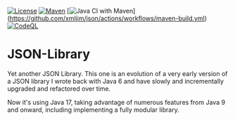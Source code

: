 [![License](https://img.shields.io/badge/License-Apache_2.0-blue.svg)](https://opensource.org/licenses/Apache-2.0)
[![Maven](https://badgen.net/badge/icon/maven?icon=maven&label)](https://https://maven.apache.org/)
[![Java CI with Maven](https://github.com/xmljim/json/actions/workflows/maven-build.yml/badge.svg?branch=master)]
(https://github.com/xmljim/json/actions/workflows/maven-build.yml)
[![CodeQL](https://github.com/xmljim/json/actions/workflows/codeql-analysis.yml/badge.svg)](https://github.com/xmljim/json/actions/workflows/codeql-analysis.yml)

# JSON-Library

Yet another JSON Library. This one is an evolution of a very early version of a JSON library I wrote
back with Java 6 and have slowly and incrementally upgraded and refactored over time.

Now it's using Java 17, taking advantage of numerous features from Java 9 and onward, including
implementing a fully modular library.

